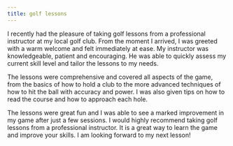 ```yaml
---
title: golf lessons
---
```


I recently had the pleasure of taking golf lessons from a professional instructor at my local golf club. From the moment I arrived, I was greeted with a warm welcome and felt immediately at ease. My instructor was knowledgeable, patient and encouraging. He was able to quickly assess my current skill level and tailor the lessons to my needs. 

The lessons were comprehensive and covered all aspects of the game, from the basics of how to hold a club to the more advanced techniques of how to hit the ball with accuracy and power. I was also given tips on how to read the course and how to approach each hole. 

The lessons were great fun and I was able to see a marked improvement in my game after just a few sessions. I would highly recommend taking golf lessons from a professional instructor. It is a great way to learn the game and improve your skills. I am looking forward to my next lesson!